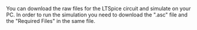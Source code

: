 You can download the raw files for the LTSpice circuit and simulate on your PC. In order to run the simulation you need to download the ".asc" file and the "Required Files" in the same file.
